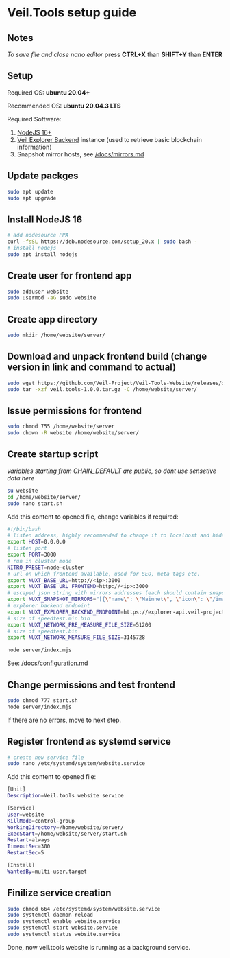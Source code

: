 # Veil.Tools setup guide
## Notes
*To save file and close nano editor* press **CTRL+X** than **SHIFT+Y** than **ENTER**

## Setup
Required OS: **ubuntu 20.04+**

Recommended OS: **ubuntu 20.04.3 LTS**

Required Software:
1. [NodeJS 16+](https://nodejs.org/en/)
2. [Veil Explorer Backend](https://github.com/steel97/veil-explorer) instance (used to retrieve basic blockchain information)
3. Snapshot mirror hosts, see [/docs/mirrors.md](/docs/mirrors.md)

## Update packges
```bash
sudo apt update
sudo apt upgrade
```

## Install NodeJS 16
```bash
# add nodesource PPA
curl -fsSL https://deb.nodesource.com/setup_20.x | sudo bash -
# install nodejs
sudo apt install nodejs
```

## Create user for frontend app
```bash
sudo adduser website
sudo usermod -aG sudo website
```

## Create app directory
```bash
sudo mkdir /home/website/server/
```

## Download and unpack frontend build (change version in link and command to actual)
```bash
sudo wget https://github.com/Veil-Project/Veil-Tools-Website/releases/download/latest/veil.tools-1.1.0.tar.gz
sudo tar -xzf veil.tools-1.0.0.tar.gz -C /home/website/server/
```

## Issue permissions for frontend
```bash
sudo chmod 755 /home/website/server
sudo chown -R website /home/website/server/
```

## Create startup script
*variables starting from CHAIN_DEFAULT are public, so dont use sensetive data here*
```bash
su website
cd /home/website/server/
sudo nano start.sh
```
Add this content to opened file, change variables if required:
```bash
#!/bin/bash
# listen address, highly recommended to change it to localhost and hide nuxt server behind nginx proxy for example
export HOST=0.0.0.0
# listen port
export PORT=3000
# run in cluster mode
NITRO_PRESET=node-cluster
# url on which frontend available, used for SEO, meta tags etc.
export NUXT_BASE_URL=http://<ip>:3000
export NUXT_BASE_URL_FRONTEND=http://<ip>:3000
# escaped json string with mirrors addresses (each should contain snapshot.json speedtest.min.bin and speedtest.bin, also sha256 hashes in txt and snapshots)
export NUXT_SNAPSHOT_MIRRORS="[{\"name\": \"Mainnet\", \"icon\": \"/images/networks/mainnet.svg\", \"mirrors\": [{\"name\": \"NA1\", \"path\": \"https://mirror-na1.veil.tools/\"}, {\"name\": \"NA2\", \"path\": \"https://mirror-na2.veil.tools/\"},{\"name\": \"EU1\", \"path\": \"https://mirror-eu1.veil.tools/\"}, {\"name\": \"EU2\", \"path\": \"https://mirror-eu2.veil.tools/\"}]}, {\"name\": \"Testnet\", \"icon\": \"/images/networks/testnet.svg\", \"mirrors\": [{\"name\": \"NA1\", \"path\": \"https://mirror-na1.veil.tools/testnet/\"}, {\"name\": \"NA2\", \"path\": \"https://mirror-na2.veil.tools/testnet/\"},{\"name\": \"EU1\", \"path\": \"https://mirror-eu1.veil.tools/testnet/\"}, {\"name\": \"EU2\", \"path\": \"https://mirror-eu2.veil.tools/testnet/\"}]}]"
# explorer backend endpoint
export NUXT_EXPLORER_BACKEND_ENDPOINT=https://explorer-api.veil-project.com
# size of speedtest.min.bin
export NUXT_NETWORK_PRE_MEASURE_FILE_SIZE=51200
# size of speedtest.bin
export NUXT_NETWORK_MEASURE_FILE_SIZE=3145728

node server/index.mjs
```
See: [/docs/configuration.md](/docs/configuration.md)

## Change permissions and test frontend
```bash
sudo chmod 777 start.sh
node server/index.mjs
```
If there are no errors, move to next step.

## Register frontend as systemd service
```bash
# create new service file
sudo nano /etc/systemd/system/website.service
```

Add this content to opened file:
```bash
[Unit]
Description=Veil.tools website service

[Service]
User=website
KillMode=control-group
WorkingDirectory=/home/website/server/
ExecStart=/home/website/server/start.sh
Restart=always
TimeoutSec=300
RestartSec=5

[Install]
WantedBy=multi-user.target
```

## Finilize service creation
```bash
sudo chmod 664 /etc/systemd/system/website.service
sudo systemctl daemon-reload
sudo systemctl enable website.service
sudo systemctl start website.service
sudo systemctl status website.service
```

Done, now veil.tools website is running as a background service.